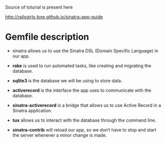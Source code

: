 Source of toturial is present here

http://railsgirls-bne.github.io/sinatra-app-guide

# Gemfile description
- sinatra allows us to use the Sinatra DSL (Domain Specific Language) in our app.

- <b>rake</b> is used to run automated tasks, like creating and migrating the database.

- <b>sqlite3 </b>is the database we will be using to store data.

- <b>activerecord</b> is the interface the app uses to communicate with the database.

- <b>sinatra-activerecord</b> is a bridge that allows us to use Active Record in a Sinatra application.

- <b>tux</b> allows us to interact with the database through the command line.

- <b>sinatra-contrib</b> will reload our app, so we don’t have to stop and start the server whenever a minor change is made.
